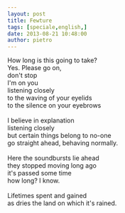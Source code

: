 ```yaml
---
layout: post
title: Fewture
tags: [speciale,english,]
date: 2013-08-21 10:48:00
author: pietro
---
```

How long is this going to take?<br/>Yes. Please go on,<br/>don't stop<br/>I'm on you<br/>listening closely<br/>to the waving of your eyelids<br/>to the silence on your eyebrows<br/><br/>I believe in explanation<br/>listening closely<br/>but certain things belong to no-one<br/>go straight ahead, behaving normally.<br/><br/>Here the soundbursts lie ahead<br/>they stopped moving long ago<br/>it's passed some time<br/>how long? I know.<br/><br/>Lifetimes spent and gained<br/>as dries the land on which it's rained.
